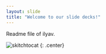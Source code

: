 ```yaml
---
layout: slide
title: "Welcome to our slide decks!"
---
```


Readme file of ilyav.

![skitchtocat](https://octodex.github.com/images/droidtocat.png)
{: .center}
